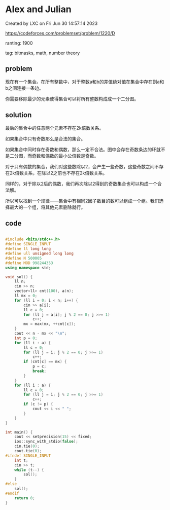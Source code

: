 # Alex and Julian

Created by LXC on Fri Jun 30 14:57:14 2023

https://codeforces.com/problemset/problem/1220/D

ranting: 1900

tag: bitmasks, math, number theory

## problem

现在有一个集合。在所有整数中，对于整数a和b的差值绝对值在集合中存在则a和b之间连接一条边。

你需要移除最少的元素使得集合可以将所有整数构成成一个二分图。

## solution

最后的集合中的任意两个元素不存在2k倍数关系。

如果集合中只有奇数那么是合法的集合。

如果集合中同时存在奇数和偶数，那么一定不合法。图中会存在奇数条边的环就不是二分图，而奇数和偶数的最小公倍数是奇数。

对于只有偶数的集合，我们对这些数除以2，会产生一些奇数，这些奇数之间不存在2k倍数关系，在除以2之前也不存在2k倍数关系。

同样的，对于除以2后的偶数，我们再次除以2得到的奇数集合也可以构成一个合法解。

所以可以找到一个规律——集合中有相同2因子数目的数可以组成一个组。我们选择最大的一个组，将其他元素删除就行。

## code

``` cpp

#include <bits/stdc++.h>
#define SINGLE_INPUT
#define ll long long
#define ull unsigned long long
#define N 500005
#define MOD 998244353
using namespace std;

void sol() {
    ll n;
    cin >> n;
    vector<ll> cnt(100), a(n);
    ll mx = 0;
    for (ll i = 0; i < n; i++) {
        cin >> a[i];
        ll c = 0;
        for (ll j = a[i]; j % 2 == 0; j >>= 1)
            c++;
        mx = max(mx, ++cnt[c]);
    }
    cout << n - mx << "\n";
    int p = 0;
    for (ll i : a) {
        ll c = 0;
        for (ll j = i; j % 2 == 0; j >>= 1)
            c++;
        if (cnt[c] == mx) {
            p = c;
            break;
        }
    }
    for (ll i : a) {
        ll c = 0;
        for (ll j = i; j % 2 == 0; j >>= 1)
            c++;
        if (c != p) {
            cout << i << " ";
        }
    }
}

int main() {
    cout << setprecision(15) << fixed;
    ios::sync_with_stdio(false);
    cin.tie(0);
    cout.tie(0);
#ifndef SINGLE_INPUT
    int t;
    cin >> t;
    while (t--) {
        sol();
    }
#else
    sol();
#endif
    return 0;
}
```
